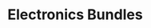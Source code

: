 ---
title: Electronics Bundles
description: These bundles help you get started easily with electronic projects
---